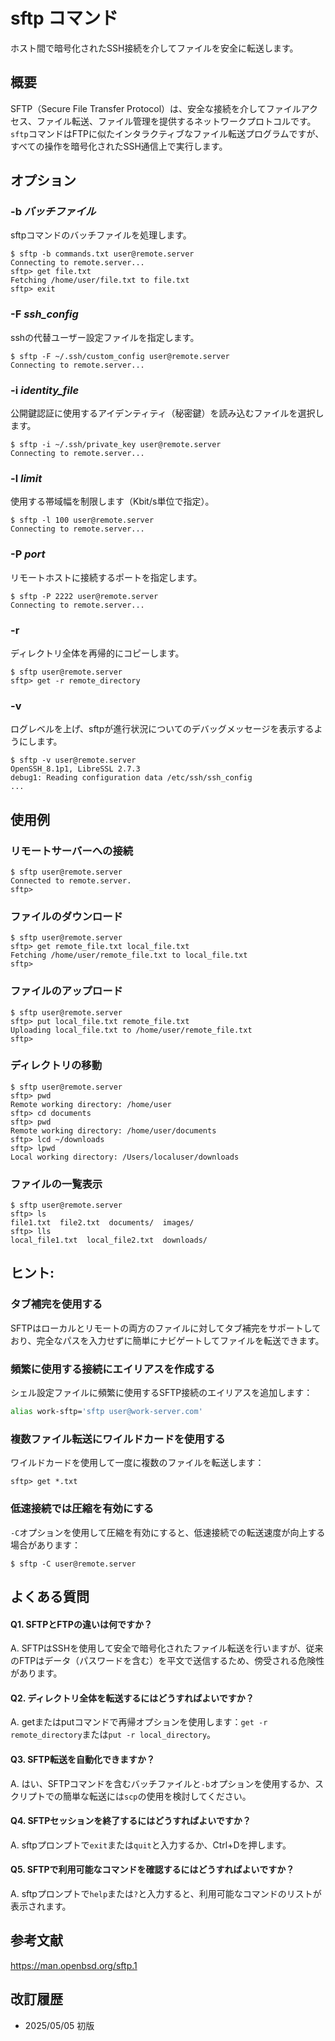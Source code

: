 # sftp コマンド

ホスト間で暗号化されたSSH接続を介してファイルを安全に転送します。

## 概要

SFTP（Secure File Transfer Protocol）は、安全な接続を介してファイルアクセス、ファイル転送、ファイル管理を提供するネットワークプロトコルです。`sftp`コマンドはFTPに似たインタラクティブなファイル転送プログラムですが、すべての操作を暗号化されたSSH通信上で実行します。

## オプション

### **-b** *バッチファイル*

sftpコマンドのバッチファイルを処理します。

```console
$ sftp -b commands.txt user@remote.server
Connecting to remote.server...
sftp> get file.txt
Fetching /home/user/file.txt to file.txt
sftp> exit
```

### **-F** *ssh_config*

sshの代替ユーザー設定ファイルを指定します。

```console
$ sftp -F ~/.ssh/custom_config user@remote.server
Connecting to remote.server...
```

### **-i** *identity_file*

公開鍵認証に使用するアイデンティティ（秘密鍵）を読み込むファイルを選択します。

```console
$ sftp -i ~/.ssh/private_key user@remote.server
Connecting to remote.server...
```

### **-l** *limit*

使用する帯域幅を制限します（Kbit/s単位で指定）。

```console
$ sftp -l 100 user@remote.server
Connecting to remote.server...
```

### **-P** *port*

リモートホストに接続するポートを指定します。

```console
$ sftp -P 2222 user@remote.server
Connecting to remote.server...
```

### **-r**

ディレクトリ全体を再帰的にコピーします。

```console
$ sftp user@remote.server
sftp> get -r remote_directory
```

### **-v**

ログレベルを上げ、sftpが進行状況についてのデバッグメッセージを表示するようにします。

```console
$ sftp -v user@remote.server
OpenSSH_8.1p1, LibreSSL 2.7.3
debug1: Reading configuration data /etc/ssh/ssh_config
...
```

## 使用例

### リモートサーバーへの接続

```console
$ sftp user@remote.server
Connected to remote.server.
sftp>
```

### ファイルのダウンロード

```console
$ sftp user@remote.server
sftp> get remote_file.txt local_file.txt
Fetching /home/user/remote_file.txt to local_file.txt
sftp>
```

### ファイルのアップロード

```console
$ sftp user@remote.server
sftp> put local_file.txt remote_file.txt
Uploading local_file.txt to /home/user/remote_file.txt
sftp>
```

### ディレクトリの移動

```console
$ sftp user@remote.server
sftp> pwd
Remote working directory: /home/user
sftp> cd documents
sftp> pwd
Remote working directory: /home/user/documents
sftp> lcd ~/downloads
sftp> lpwd
Local working directory: /Users/localuser/downloads
```

### ファイルの一覧表示

```console
$ sftp user@remote.server
sftp> ls
file1.txt  file2.txt  documents/  images/
sftp> lls
local_file1.txt  local_file2.txt  downloads/
```

## ヒント:

### タブ補完を使用する

SFTPはローカルとリモートの両方のファイルに対してタブ補完をサポートしており、完全なパスを入力せずに簡単にナビゲートしてファイルを転送できます。

### 頻繁に使用する接続にエイリアスを作成する

シェル設定ファイルに頻繁に使用するSFTP接続のエイリアスを追加します：
```bash
alias work-sftp='sftp user@work-server.com'
```

### 複数ファイル転送にワイルドカードを使用する

ワイルドカードを使用して一度に複数のファイルを転送します：
```
sftp> get *.txt
```

### 低速接続では圧縮を有効にする

`-C`オプションを使用して圧縮を有効にすると、低速接続での転送速度が向上する場合があります：
```
$ sftp -C user@remote.server
```

## よくある質問

#### Q1. SFTPとFTPの違いは何ですか？
A. SFTPはSSHを使用して安全で暗号化されたファイル転送を行いますが、従来のFTPはデータ（パスワードを含む）を平文で送信するため、傍受される危険性があります。

#### Q2. ディレクトリ全体を転送するにはどうすればよいですか？
A. getまたはputコマンドで再帰オプションを使用します：`get -r remote_directory`または`put -r local_directory`。

#### Q3. SFTP転送を自動化できますか？
A. はい、SFTPコマンドを含むバッチファイルと`-b`オプションを使用するか、スクリプトでの簡単な転送には`scp`の使用を検討してください。

#### Q4. SFTPセッションを終了するにはどうすればよいですか？
A. sftpプロンプトで`exit`または`quit`と入力するか、Ctrl+Dを押します。

#### Q5. SFTPで利用可能なコマンドを確認するにはどうすればよいですか？
A. sftpプロンプトで`help`または`?`と入力すると、利用可能なコマンドのリストが表示されます。

## 参考文献

https://man.openbsd.org/sftp.1

## 改訂履歴

- 2025/05/05 初版